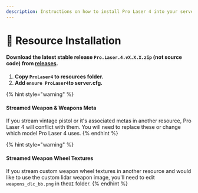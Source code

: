 ```yaml
---
description: Instructions on how to install Pro Laser 4 into your server.
---
```


# 📄 Resource Installation

#### Download the latest stable release `Pro.Laser.4.vX.X.X.zip` (not source code) from [releases](https://github.com/TrevorBarns/ProLaser4/releases).

1. **Copy `ProLaser4` to resources folder.**
2. **Add `ensure ProLaser4`to server.cfg.**

{% hint style="warning" %}
#### &#x20;Streamed Weapon & Weapons Meta

If you stream vintage pistol or it's associated metas in another resource, Pro Laser 4 will conflict with them. You will need to replace these or change which model Pro Laser 4 uses.
{% endhint %}

{% hint style="warning" %}
#### Streamed Weapon Wheel Textures

If you stream custom weapon wheel textures in another resource and would like to use the custom lidar weapon image, you'll need to edit `weapons_dlc_bb.png` in the`UI` folder.
{% endhint %}
